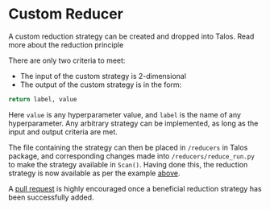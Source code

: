 # Custom Reducer

A custom reduction strategy can be created and dropped into Talos. Read more about the reduction principle

There are only two criteria to meet:

- The input of the custom strategy is 2-dimensional
- The output of the custom strategy is in the form:

```python
return label, value
```
Here `value` is any hyperparameter value, and `label` is the name of any hyperparameter. Any arbitrary strategy can be implemented, as long as the input and output criteria are met.

The file containing the strategy can then be placed in `/reducers` in Talos package, and corresponding changes made into `/reducers/reduce_run.py` to make the strategy available in `Scan()`. Having done this, the reduction strategy is now available as per the example [above](#probabilistic-reduction).

A [pull request](https://github.com/autonomio/talos/pulls) is highly encouraged once a beneficial reduction strategy has been successfully added.

